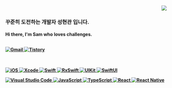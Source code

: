 <h4 align="right"> <img src="https://capsule-render.vercel.app/api?type=slice&color=auto&height=200&section=header&text=Sam's%20Github&fontSize=90"/> </h4>

<h3 align="left"> 꾸준히 도전하는 개발자 성현관 입니다. </h3>

<h4 align="left"> Hi there, I'm Sam who loves challenges. <br> <br>

  <a href="mailto:gwansammy@gmail.com"> ![Gmail](https://img.shields.io/badge/Gmail-D14836?style=for-the-badge&logo=gmail&logoColor=white) </a> <a href="https://iossammy.tistory.com/"> ![Tistory](https://img.shields.io/badge/tistory-FF5722?style=for-the-badge&logo=tistory&logoColor=white) 
<br>
<br>
<br>

![iOS](https://img.shields.io/badge/iOS-000000?style=for-the-badge&logo=ios&logoColor=white)
![Xcode](https://img.shields.io/badge/Xcode-007ACC?style=for-the-badge&logo=Xcode&logoColor=white)
![Swift](https://img.shields.io/badge/swift-F54A2A?style=for-the-badge&logo=swift&logoColor=white)
![RxSwift](https://img.shields.io/badge/rxswift-A435F0?style=for-the-badge&logo=swift&logoColor=white)
![UIKit](https://img.shields.io/badge/uikit-%23007ACC.svg?style=for-the-badge&logo=uikit&logoColor=white)
![SwiftUI](https://img.shields.io/badge/swiftui-darkblue?style=for-the-badge&logo=swiftui&logoColor=fcd683)


![Visual Studio Code](https://img.shields.io/badge/Visual%20Studio%20Code-0078d7.svg?style=for-the-badge&logo=visual-studio-code&logoColor=white)
![JavaScript](https://img.shields.io/badge/javascript-%23323330.svg?style=for-the-badge&logo=javascript&logoColor=%23F7DF1E)
![TypeScript](https://img.shields.io/badge/typescript-%23323330.svg?style=for-the-badge&logo=typescript&logoColor=%2361DAFB)
![React](https://img.shields.io/badge/react-%2320232a.svg?style=for-the-badge&logo=react&logoColor=%2361DAFB)
![React Native](https://img.shields.io/badge/react_native-%2320232a.svg?style=for-the-badge&logo=react&logoColor=%2361DAFB)
<br>
